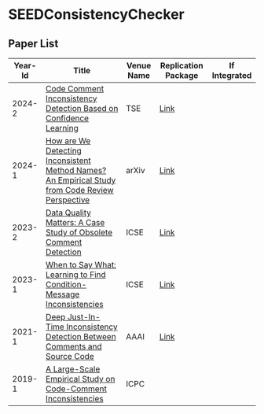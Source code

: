 # SEEDConsistencyChecker

## Paper List

| Year-Id | Title                                                                                                                                                                     | Venue Name | Replication Package | If Integrated |
| ------- | ------------------------------------------------------------------------------------------------------------------------------------------------------------------------- | ---------------- | ---------------- | ---------------- |
| 2024-2  | [Code Comment Inconsistency Detection Based on Confidence Learning](https://ieeexplore.ieee.org/abstract/document/10416264)                                                 | TSE           |   [Link](https://github.com/seekerstrive/MCCL)              |                    |
| 2024-1  | [How are We Detecting Inconsistent Method Names? An Empirical Study from Code Review Perspective](https://arxiv.org/abs/2308.12701)                                                 | arXiv           |   [Link](https://figshare.com/s/8cdb4e3208e01991e45c)              |                    |
| 2023-2  | [Data Quality Matters: A Case Study of Obsolete Comment Detection](https://ieeexplore.ieee.org/abstract/document/10172689)                                                 | ICSE           |   [Link](https://github.com/SoftWiser-group/AdvOC)              |                    |
| 2023-1  | [When to Say What: Learning to Find Condition-Message Inconsistencies](https://ieeexplore.ieee.org/abstract/document/10172811)                                                 | ICSE           |   [Link](https://zenodo.org/records/7624781)              |                    |
| 2021-1  | [Deep Just-In-Time Inconsistency Detection Between Comments and Source Code](https://arxiv.org/pdf/2010.01625.pdf)                                                 | AAAI           |    [Link](https://github.com/panthap2/deep-jit-inconsistency-detection)            |                    |
| 2019-1  | [A Large-Scale Empirical Study on Code-Comment Inconsistencies](https://doi.org/10.1109/ICPC.2019.00019)                                                 | ICPC           |                |                    |

